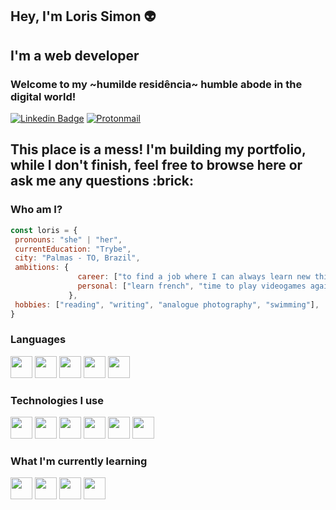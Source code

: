 ## Hey, I'm Loris Simon :alien:
## I'm a web developer

### Welcome to my ~humilde residência~ humble abode in the digital world!

[![Linkedin Badge](https://img.shields.io/badge/-lorismilloni-blue?style=flat-square&logo=Linkedin&logoColor=white&link=https://www.linkedin.com/in/lorismilloni)](https://www.linkedin.com/in/lorismilloni) [![Protonmail](https://img.shields.io/badge/lorismsimon@proton.me-8B89CC?style=flat-square&logo=protonmail&logoColor=white&link=mailto:lorismsimon@proton.me)](mailto:lorismsimon@proton.me)

## This place is a mess! I'm building my portfolio, while I don't finish, feel free to browse here or ask me any questions :brick:

### Who am I?
 ```javascript
 const loris = {
  pronouns: "she" | "her",
  currentEducation: "Trybe",
  city: "Palmas - TO, Brazil",
  ambitions: {
                career: ["to find a job where I can always learn new things", "get more women into coding"],
                personal: ["learn french", "time to play videogames again", "travel to taking photos"]
              },
  hobbies: ["reading", "writing", "analogue photography", "swimming"],
}
```
### Languages
<img src='https://cdn.jsdelivr.net/gh/devicons/devicon/icons/javascript/javascript-original.svg' width='35'/> <img src='https://cdn.jsdelivr.net/gh/devicons/devicon/icons/html5/html5-plain.svg' width='35'/> <img src='https://cdn.jsdelivr.net/gh/devicons/devicon/icons/css3/css3-plain.svg' width='35'/> <img src='https://cdn.jsdelivr.net/gh/devicons/devicon/icons/markdown/markdown-original.svg' width='35'/> <img src='https://cdn.jsdelivr.net/gh/devicons/devicon/icons/mysql/mysql-original-wordmark.svg' width='35'/>
### Technologies I use
<img src='https://cdn.jsdelivr.net/gh/devicons/devicon/icons/git/git-plain.svg' width='35'/> <img src='https://cdn.jsdelivr.net/gh/devicons/devicon/icons/react/react-original.svg' width='35'/> <img src='https://cdn.jsdelivr.net/gh/devicons/devicon/icons/redux/redux-original.svg' width='35'/> <img src='https://cdn.jsdelivr.net/gh/devicons/devicon/icons/jest/jest-plain.svg' width='35'/> <img src='https://cdn.jsdelivr.net/gh/devicons/devicon/icons/docker/docker-plain.svg' width='35'/> <img src="https://cdn.jsdelivr.net/gh/devicons/devicon/icons/eslint/eslint-original.svg" width='35'/>
### What I'm currently learning
<img src='https://cdn.jsdelivr.net/gh/devicons/devicon/icons/nodejs/nodejs-original.svg' width='35'/> <img src='https://cdn.jsdelivr.net/gh/devicons/devicon/icons/express/express-original.svg' width='35'/> <img src='https://cdn.jsdelivr.net/gh/devicons/devicon/icons/mocha/mocha-plain.svg' width='35'/> <img src="https://cdn.jsdelivr.net/gh/devicons/devicon/icons/mongodb/mongodb-original.svg" width='35'/>
